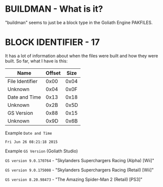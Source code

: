 # BUILDMAN - What is it?
"buildman" seems to just be a block type in the Goliath Engine PAKFILES.

# BLOCK IDENTIFIER - 17
It has a lot of information about when the files were built and how they were built.
So far, what I have is this:

| Name | Offset | Size |
|--------|---------|------
| File Identifier | 0x00 | 0x04 |
| Unknown | 0x04 | 0x0F |
| Date and Time | 0x13 | 0x18 |
| Unknown | 0x2B | 0x5D |
| GS Version | 0x88 | 0x15 |
| Unknown | 0x9D | 0x6B |

Example `Date and Time`

`Fri Jun 26 08:21:18 2015`

Example `GS Version` (Goliath Studio)

`GS version 9.0.170764` - "Skylanders Superchargers Racing (Alpha) [Wii]"

`GS version 9.0.175008` - "Skylanders Superchargers Racing (Retail) [Wii]"

`GS version 8.20.98473` - "The Amazing Spider-Man 2 (Retail) [PS3]"
